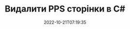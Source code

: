 ---
############################# Static ############################
layout: "auto-gen-merger"
date: 2022-10-21T07:19:35
draft: false
otherformats: ppt pptx rtf tex vdx vsdm vsdx vssm vssx vstm vstx vsx vtx xlam xls xlsb

############################# Head ############################
head_title: "Видалити сторінки PPS у C#"
head_description: "Вилучіть або видаліть одну сторінку чи колекцію сторінок із файлу PPS у C#, змінивши порядок сторінок на протилежний за допомогою API об’єднання документів."

############################# Header ############################
title: "Видалити PPS сторінки в C#"
description: "Видаліть сторінки PPS із кількома рядками коду .NET."
bg_image: "https://cms.admin.containerize.com/templates/aspose/App_Themes/V3/images/bg/header1.png"
bg_overlay: false
button:
    enable: true
    icon: "fas fa-arrow-down"
    label: "Завантажте безкоштовну пробну версію"
    link: "https://downloads.groupdocs.com/merger/net"

############################# SubMenu ############################
submenu:
    enable: true

    left:
        img_alt: "GroupDocs.Merger for .NET"
        image: "https://cms.admin.containerize.com/templates/groupdocs/images/product-logos/90x90-noborder/groupdocs-merger-net.png"
        product: "GroupDocs.Merger"
        platform: ".NET"

    middle:
        button:

            # button loop
            - link: "https://apireference.groupdocs.com/merger/net"
              text: "Довідник API"

            # button loop
            - link: "https://github.com/groupdocs-merger"
              text: "Приклади коду"

            # button loop
            - link: "https://products.groupdocs.app/merger/family"
              text: "Живі демонстрації"

            # button loop
            - link: "https://purchase.groupdocs.com/pricing/merger/net"
              text: "Ціноутворення"

    right:
        link_download: "https://downloads.groupdocs.com/merger"
        link_learn: "https://docs.groupdocs.com/merger/net"
        link_buy: "https://purchase.groupdocs.com"

############################# About ############################
about:
    enable: true
    title: "Про API GroupDocs.Merger for .NET"
    content: |
        [GroupDocs.Merger for .NET](/uk/merger/net/) пропонує просте рішення для безпечного об’єднання та розділення між широким діапазоном форматів документів, включаючи PDF, Microsoft Office (Word, Excel, PowerPoint). , OneNote), OpenDocument, HTML, зображення та багато іншого в програмах .NET. Додавши лише кілька рядків коду, виконайте кілька операцій з документами, наприклад переміщення, видалення, поворот, заміну, вилучення або зміну орієнтації сторінок у документах. API об’єднання документів також підтримує попередній перегляд сторінок документа як зображення для аналізу структури документа, форматування та вмісту на сторінці.
        
        GroupDocs.Merger API є правильним вибором для корпоративних рішень, яким потрібні функції видалення сторінок файлів. Ці API добре підтримуються на всіх основних операційних системах і платформах, включаючи .NET Framework, .NET Standard, .NET Core, Mono.

############################# Steps ############################
steps:
    enable: true
    title_left: "Видалити сторінки файлу PPS у .NET"
    content_left: |
        [GroupDocs.Merger for .NET](/uk/merger/net/) спрощує розробникам C# видаляти одну чи кілька конкретних сторінок у PPS файл, виконавши кілька простих кроків.
        
        * Ініціалізуйте **RemoveOptions** номерами сторінок, які потрібно видалити.
        * Створіть новий екземпляр **Merger** і передайте вихідний шлях до документа як параметр конструктора.
        * Викличте **RemovePages** і передайте об’єкт **RemoveOptions**.
        * Викличте **Зберегти** та вкажіть шлях до файлу для збереження отриманого документа.

    title_right: "Системні вимоги"
    content_right: |
        API GroupDocs.Merger for .NET підтримуються на всіх основних платформах і операційних системах. Перш ніж виконувати наведений нижче код, переконайтеся, що у вашій системі встановлено такі передумови.

        * Операційні системи: Microsoft Windows, Linux, MacOS
        * Середовища розробки: Visual Studio, Xamarin, MonoDevelop
        * Каркаси: .NET Framework, .NET Standard, .NET Core, Mono
        * Завантажте останню версію GroupDocs.Merger for .NET з [NuGet](https://www.nuget.org/packages/groupdocs.merger)
         
    code: |
     {{% merger/additional-styles %}}
     {{< merger/code-merger title="Як видалити сторінки файлу PPS за допомогою прикладу коду C#">}}

        ```csharp    
        // Видаліть сторінки файлу PPS за допомогою API GroupDocs.Merger
        // Ініціалізувати клас RemoveOptions вибраними номерами сторінок
        RemoveOptions removeOptions = new RemoveOptions(new int[] { 3, 6 });

        // Створення екземпляра злиття з вхідним документом PPS
        using (Merger merger = new Merger("input.pps"))
          {
            // Викличте метод RemovePages і передайте йому об’єкт RemoveOptions
            merger.RemovePages(removeOptions);
    
            // Викличте метод збереження та передайте потрібний шлях до файлу, щоб зберегти вихідний документ
            merger.Save("output.pps");
          }
        ```
     {{< /merger/code-merger >}}

############################# Demos ############################
demos:
    enable: true
    title: "Демонстрації в прямому ефірі - видаліть PPS сторінки онлайн"
    content: |
       Видаліть сторінки файлу PPS просто зараз, відвідавши веб-сайт [GroupDocs.Merger Live Demos](https://products.groupdocs.app/splitter/remove-pages/pps).
       Жива демонстрація має такі переваги.
        
############################# About Formats ############################
about_formats:
    enable: true

############################# More Formats ############################
more_formats:
    enable: true
    title: "Видалення сторінок з інших форматів документів"
    content: |
        .NET API об’єднання та розділення документів для форматів файлів і зображень. Видаліть деякі популярні формати файлів, як зазначено нижче.

############################# Back to top ###############################
back_to_top:
    enable: true
---